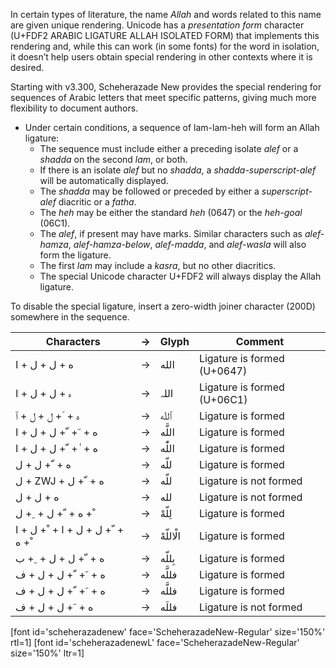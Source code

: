 

In certain types of literature, the name *Allah* and words related to this name are given unique rendering. Unicode has a *presentation form* character (U+FDF2 ARABIC LIGATURE ALLAH ISOLATED FORM) that implements this rendering and, while this can work (in some fonts) for the word in isolation, it doesn’t help users obtain special rendering in other contexts where it is desired. 

Starting with v3.300, Scheherazade New provides the special rendering for sequences of Arabic letters that meet specific patterns, giving much more flexibility to document authors. 

* Under certain conditions, a sequence of lam-lam-heh will form an Allah ligature:
  * The sequence must include either a preceding isolate *alef* or a *shadda* on the second *lam*, or both.
  * If there is an isolate *alef* but no *shadda*, a *shadda-superscript-alef* will be automatically displayed.
  * The *shadda* may be followed or preceded by either a *superscript-alef* diacritic or a *fatha*.
  * The *heh* may be either the standard *heh* (0647) or the *heh-goal* (06C1).
  * The *alef*, if present may have marks. Similar characters such as *alef-hamza*, *alef-hamza-below*, *alef-madda*, and *alef-wasla* will also form the ligature.
  * The first *lam* may include a *kasra*, but no other diacritics.
  * The special Unicode character U+FDF2 will always display the Allah ligature.

To disable the special ligature, insert a zero-width joiner character (200D) somewhere in the sequence.

Characters | → | Glyph | Comment
---------- | - | ----  | -------
<span class='scheherazadenewL-R normal'>&#x202d;&#x0627; + &#x0644; + &#x0644; + &#x0647;</span> | → | <span dir="rtl" class='scheherazadenew-R normal'> الله	</span> | Ligature is formed (U+0647)
<span class='scheherazadenewL-R normal'>&#x202d;&#x0627; + &#x0644; + &#x0644; + &#x06c1;</span> | → | <span dir="rtl" class='scheherazadenew-R normal'>اللہ	</span> | Ligature is formed (U+06C1)
<span class='scheherazadenewL-R normal'>&#x202d;&#x0671; + &#x0644; + &#x0644; + &#x0651; + &#x0647;</span> | → | <span dir="rtl" class='scheherazadenew-R normal'> ٱللّه </span> | Ligature is formed
<span class='scheherazadenewL-R normal'>&#x202d;&#x0627; + &#x0644; + &#x0644; + &#x0651; + &#x064e; + &#x0647;</span> | → | <span dir="rtl" class='scheherazadenew-R normal'>اللَّه	</span> | Ligature is formed
<span class='scheherazadenewL-R normal'>&#x202d;&#x0627; + &#x0644; + &#x0644; + &#x0651; + &#x0670; + &#x0647;</span> | → | <span dir="rtl" class='scheherazadenew-R normal'>اللّٰه</span> | 	Ligature is formed
<span class='scheherazadenewL-R normal'>&#x202d;&#x0644; + &#x0644; + &#x0651; + &#x0647;</span> | → | <span dir="rtl" class='scheherazadenew-R normal'>&#x0644;&#x0644;&#x0651;&#x0647;</span> | Ligature is formed
<span class='scheherazadenewL-R normal'>&#x202d;&#x0644; + ZWJ + &#x0644; + &#x0651; + &#x0647;</span> | → | <span dir="rtl" class='scheherazadenew-R normal'>&#x0644;&#x200D;&#x0644;&#x0651;&#x0647;</span> | Ligature is not formed
<span class='scheherazadenewL-R normal'>&#x202d;&#x0644; + &#x0644; + &#x0647;</span> | → | <span dir="rtl" class='scheherazadenew-R normal'>&#x0644;&#x0644;&#x0647;</span> | Ligature is not formed
<span class='scheherazadenewL-R normal'>&#x202d;&#x0644; + &#x0650; + &#x0644; + &#x0651; + &#x0647; + &#x0652;</span> | → | <span dir="rtl" class='scheherazadenew-R normal'>لِلّهْ	</span> | Ligature is formed
<span class='scheherazadenewL-R normal'>&#x202d;&#x0627; + &#x0644; + &#x0652; + &#x0627; + &#x0644; + &#x0644; + &#x0651; + &#x0647; + &#x0652;</span> | → | <span dir="rtl" class='scheherazadenew-R normal'>الْاللّهْ	</span> | Ligature is formed
<span class='scheherazadenewL-R normal'>&#x202d;&#x0628; + &#x0650; + &#x0644; + &#x0644; + &#x0651; + &#x0647;</span> | → | <span dir="rtl" class='scheherazadenew-R normal'>بِللّه	</span> | Ligature is formed
<span class='scheherazadenewL-R normal'>&#x202d;&#x0641; + &#x0644; + &#x0644; + &#x0651; + &#x064e; + &#x0647;</span> | → | <span dir="rtl" class='scheherazadenew-R normal'>فللَّه	</span> | Ligature is formed
<span class='scheherazadenewL-R normal'>&#x202d;&#x0641; + &#x0644; + &#x0644; + &#x0651; + &#x064e; + &#x0647;</span> | → | <span dir="rtl" class='scheherazadenew-R normal'>فللَّه	</span> | Ligature is formed
<span class='scheherazadenewL-R normal'>&#x202d;&#x0641; + &#x0644; + &#x0644; + &#x064e; + &#x0647;</span> | → | <span dir="rtl" class='scheherazadenew-R normal'>فللَه	</span> | Ligature is not formed





[font id='scheherazadenew' face='ScheherazadeNew-Regular' size='150%' rtl=1]
[font id='scheherazadenewL' face='ScheherazadeNew-Regular' size='150%' ltr=1]
